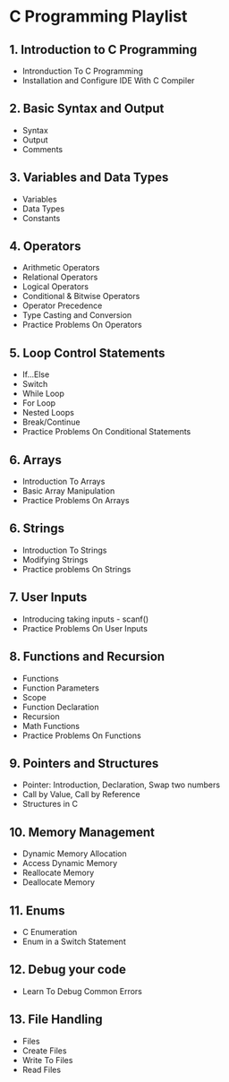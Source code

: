 # C Programming Playlist

## 1. Introduction to C Programming
- Intronduction To C Programming
- Installation and Configure IDE With C Compiler

## 2. Basic Syntax and Output
- Syntax
- Output
- Comments

## 3. Variables and Data Types
- Variables
- Data Types
- Constants

## 4. Operators
- Arithmetic Operators
- Relational Operators
- Logical Operators
- Conditional & Bitwise Operators
- Operator Precedence
- Type Casting and Conversion
- Practice Problems On Operators

## 5. Loop Control Statements
- If...Else
- Switch
- While Loop
- For Loop
- Nested Loops
- Break/Continue
- Practice Problems On Conditional Statements

## 6. Arrays
- Introduction To Arrays
- Basic Array Manipulation
- Practice Problems On Arrays

## 6. Strings
- Introduction To Strings
- Modifying Strings
- Practice problems On Strings

## 7. User Inputs
- Introducing taking inputs - scanf()
- Practice Problems On User Inputs

## 8. Functions and Recursion
- Functions
- Function Parameters
- Scope
- Function Declaration
- Recursion
- Math Functions
- Practice Problems On Functions

## 9. Pointers and Structures
- Pointer: Introduction, Declaration, Swap two numbers
- Call by Value, Call by Reference
- Structures in C

## 10. Memory Management
- Dynamic Memory Allocation
- Access Dynamic Memory
- Reallocate Memory
- Deallocate Memory

## 11. Enums
- C Enumeration
- Enum in a Switch Statement

## 12. Debug your code
- Learn To Debug Common Errors

## 13. File Handling
- Files
- Create Files
- Write To Files
- Read Files

